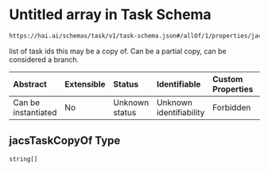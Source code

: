 # Untitled array in Task Schema

```txt
https://hai.ai/schemas/task/v1/task-schema.json#/allOf/1/properties/jacsTaskCopyOf
```

list of task ids this may be a copy of. Can be a partial copy, can be considered a branch.

| Abstract            | Extensible | Status         | Identifiable            | Custom Properties | Additional Properties | Access Restrictions | Defined In                                                                      |
| :------------------ | :--------- | :------------- | :---------------------- | :---------------- | :-------------------- | :------------------ | :------------------------------------------------------------------------------ |
| Can be instantiated | No         | Unknown status | Unknown identifiability | Forbidden         | Allowed               | none                | [task.schema.json\*](../../out/task/v1/task.schema.json "open original schema") |

## jacsTaskCopyOf Type

`string[]`

